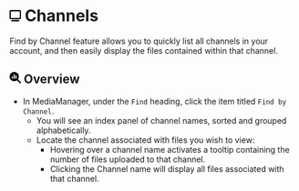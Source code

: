 # <img src="https://raw.githubusercontent.com/vishaldhole173/pro-stream-documentation/main/fontawesome/svgs/solid/tv.svg" width="20" height="20"> Channels

Find by Channel feature allows you to quickly list all channels in your account, and then easily display the files contained within that channel. 

## <img src="https://raw.githubusercontent.com/vishaldhole173/pro-stream-documentation/main/fontawesome/svgs/solid/magnifying-glass-chart.svg" width="20" height="20"> Overview

* In MediaManager, under the `Find` heading, click the item titled `Find by Channel`.
    * You will see an index panel of channel names, sorted and grouped alphabetically.
    * Locate the channel associated with files you wish to view:
      * Hovering over a channel name activates a tooltip containing the number of files uploaded to that channel.
      * Clicking the Channel name will display all files associated with that channel.
